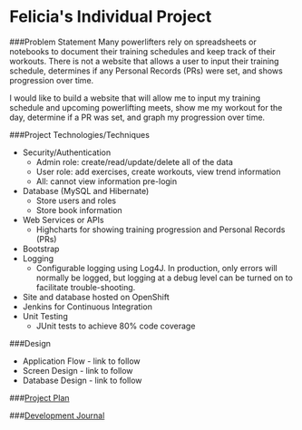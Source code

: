 # Felicia's Individual Project

###Problem Statement
Many powerlifters rely on spreadsheets or notebooks to document their training schedules and keep track of their workouts. There is not a website that allows a user to input their training schedule, determines if any Personal Records (PRs) were set, and shows progression over time. 

I would like to build a website that will allow me to input my training schedule and upcoming powerlifting meets, show me my workout for the day, determine if a PR was set, and graph my progression over time. 


###Project Technologies/Techniques
* Security/Authentication
	- Admin role: create/read/update/delete all of the data
	- User role: add exercises, create workouts, view trend information
	- All: cannot view information pre-login
* Database (MySQL and Hibernate)
	- Store users and roles
	- Store book information
* Web Services or APIs
	- Highcharts for showing training progression and Personal Records (PRs)
* Bootstrap
* Logging
  * Configurable logging using Log4J. In production, only errors will normally be logged, but logging at a debug level can be turned on to facilitate trouble-shooting. 
* Site and database hosted on OpenShift
* Jenkins for Continuous Integration
* Unit Testing
  * JUnit tests to achieve 80% code coverage


###Design
* Application Flow - link to follow
* Screen Design - link to follow
* Database Design - link to follow

###[Project Plan](projectPlan.md)


###[Development Journal](journal.md)
